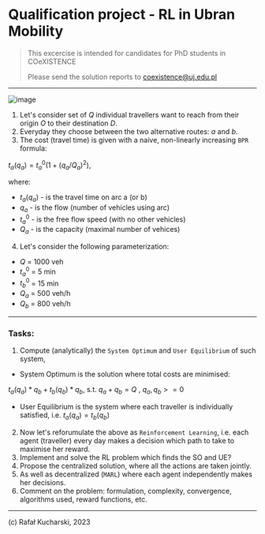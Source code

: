 # Qualification project - RL in Ubran Mobility

> This excercise is intended for candidates for PhD students in COeXISTENCE
> 
> Please send the solution reports to coexistence@uj.edu.pl

---

![image](https://user-images.githubusercontent.com/20555451/238653204-e8af9e52-262b-493b-a931-5cb3695bebd2.png)


1. Let's consider set of $Q$ individual travellers want to reach from their origin $O$ to their destination $D$.
2. Everyday they choose between the two alternative routes: $a$ and $b$.
3. The cost (travel time) is given with a naive, non-linearly increasing `BPR` formula:

$t_a(q_a) = t^0_a (1 + (q_a / Q_a)^2)$, 

where:

* $t_a(q_a)$ - is the travel time on arc a (or b)
* $q_a$ - is the flow (number of vehicles using arc)
* $t^0_a$ - is the free flow speed (with no other vehicles)
* $Q_a$ - is the capacity (maximal number of vehices)


4. Let's consider the following parameterization:

* $Q$ = 1000 veh
* $t^0_a$ = 5 min
* $t^0_b$ = 15 min
* $Q_a$ = 500 veh/h
* $Q_b$ = 800 veh/h

--- 

### Tasks:
1. Compute (analytically) the `System Optimum` and `User Equilibrium` of such system, 
 * System Optimum is the solution where total costs are minimised: 
 
  $t_a(q_a)* q_b + t_b(q_b) * q_b$, s.t. $q_a + q_b = Q$ , $q_a, q_b >=0$
 * User Equilibrium is the system where each traveller is individually satisfied, i.e. $t_a(q_a) = t_b(q_b)$

2. Now let's reforumulate the above as `Reinforcement Learning`, i.e. each agent (traveller) every day makes a decision which path to take to maximise her reward.
3. Implement and solve the RL problem which finds the SO and UE?
4. Propose the centralized solution, where all the actions are taken jointly.
5. As well as decentralized (`MARL`) where each agent independently makes her decisions.
6. Comment on the problem: formulation, complexity, convergence, algorithms used, reward functions, etc.

----
(c) Rafał Kucharski, 2023
